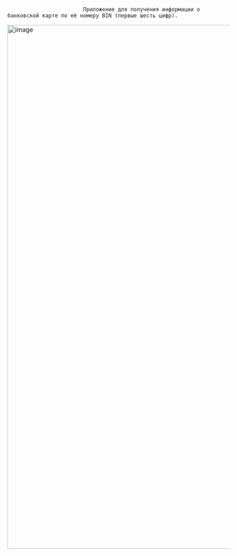                             Приложение для получения информации о банковской карте по её номеру BIN (первые шесть цифр).


<img width="598" height="1185" alt="image" src="https://github.com/user-attachments/assets/f58eed49-c751-4cd0-8f4d-805de072ea49" />









